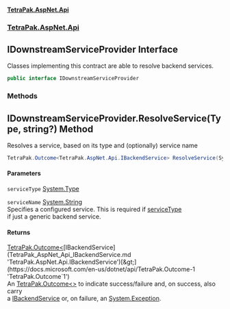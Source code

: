 #### [TetraPak.AspNet.Api](index.md 'index')
### [TetraPak.AspNet.Api](TetraPak_AspNet_Api.md 'TetraPak.AspNet.Api')
## IDownstreamServiceProvider Interface
Classes implementing this contract are able to resolve backend services.  
```csharp
public interface IDownstreamServiceProvider
```
### Methods
<a name='TetraPak_AspNet_Api_IDownstreamServiceProvider_ResolveService(System_Type_string_)'></a>
## IDownstreamServiceProvider.ResolveService(Type, string?) Method
Resolves a service, based on its type and (optionally) service name  
```csharp
TetraPak.Outcome<TetraPak.AspNet.Api.IBackendService> ResolveService(System.Type serviceType, string? serviceName=null);
```
#### Parameters
<a name='TetraPak_AspNet_Api_IDownstreamServiceProvider_ResolveService(System_Type_string_)_serviceType'></a>
`serviceType` [System.Type](https://docs.microsoft.com/en-us/dotnet/api/System.Type 'System.Type')  
  
<a name='TetraPak_AspNet_Api_IDownstreamServiceProvider_ResolveService(System_Type_string_)_serviceName'></a>
`serviceName` [System.String](https://docs.microsoft.com/en-us/dotnet/api/System.String 'System.String')  
Specifies a configured service. This is required if [serviceType](TetraPak_AspNet_Api_IDownstreamServiceProvider.md#TetraPak_AspNet_Api_IDownstreamServiceProvider_ResolveService(System_Type_string_)_serviceType 'TetraPak.AspNet.Api.IDownstreamServiceProvider.ResolveService(System.Type, string?).serviceType')  
if just a generic backend service.   
  
#### Returns
[TetraPak.Outcome&lt;](https://docs.microsoft.com/en-us/dotnet/api/TetraPak.Outcome-1 'TetraPak.Outcome`1')[IBackendService](TetraPak_AspNet_Api_IBackendService.md 'TetraPak.AspNet.Api.IBackendService')[&gt;](https://docs.microsoft.com/en-us/dotnet/api/TetraPak.Outcome-1 'TetraPak.Outcome`1')  
An [TetraPak.Outcome&lt;&gt;](https://docs.microsoft.com/en-us/dotnet/api/TetraPak.Outcome-1 'TetraPak.Outcome`1') to indicate success/failure and, on success, also carry  
a [IBackendService](TetraPak_AspNet_Api_IBackendService.md 'TetraPak.AspNet.Api.IBackendService') or, on failure, an [System.Exception](https://docs.microsoft.com/en-us/dotnet/api/System.Exception 'System.Exception').  
  
